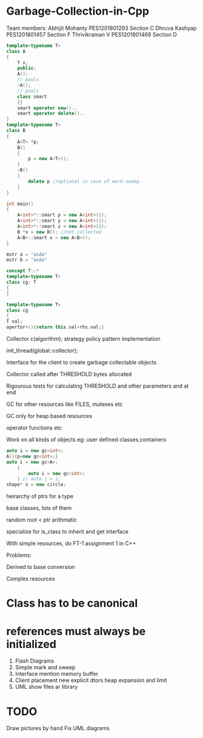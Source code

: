 # Garbage-Collection-in-Cpp

Team members:
Abhijit Mohanty	PES1201801293 Section C
Dhruva Kashyap	PES1201801457 Section F
Thrivikraman V 	PES1201801469 Section D

```cpp
template<typename T>
class A
{	
	T x;
	public:
	A();
	// pools
	~A();
	// pools
	class smart
	{}
	smart operator new()..
	smart operator delete()..
}
template<typename T>
class B
{
	A<T> *p;
	B()
	{
		p = new A<T>();
	}
	~B()
	{
		delete p //optional in case of mark-sweep			
	}
}

int main()
{
	A<int>*::smart p = new A<int>(1);
	A<int>*::smart y = new A<int>(1);
	A<int>*::smart z = new A<int>(1);
	B *x = new B();	//not collected
	A<B>::smart x = new A<B>();
}

mstr a = "asda"
mstr b = "asda"

concept T::*
template<typename T>
class cg: T
{
}

template<typename T>
class cg
{
T val;
opertor+(){return this.val+rhs.val;}

```


Collector c(algorithm); strategy policy pattern implementation

init_thread(global::collector);

Interface for the client to create garbage collectable objects

Collector called after THRESHOLD bytes allocated

Rigourous tests for calculating THRESHOLD and other parameters and at end

GC for other resources like FILES, mutexes etc

GC only for heap based resources

operator functions etc

Work on all kinds of objects eg: user defined classes,containers

```cpp
auto i = new gc<int>;
A(){p=new gc<int>;}
auto i = new gc<A>;
    {
        auto i = new gc<int>;
    } // auto j = i;
shape* s = new circle;
```

heirarchy of ptrs for a type

base classes, lots of them

random root < ptr arithmatic

specialize for is_class to inherit and get interface

With simple resources, do FT-1 assignment 1 in C++

Problems:

Derived to base conversion

Complex resources

# Class has to be canonical

# references must always be initialized

1. Flash Diagrams
2. Simple mark and sweep
3. Interface
	mention memory buffer
4. Client
	placement new
	explicit dtors
	heap expansion and limit
5. UML
	show files
	ar library

# TODO
Draw pictures by hand
Fix UML diagrams

